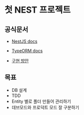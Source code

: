 # 첫 NEST 프로젝트

## 공식문서

- [NestJS docs](https://docs.nestjs.com/)
- [TypeORM docs](https://typeorm.biunav.com/en/)

- [구현 방안](https://olive-barber-595.notion.site/5ef7010df1b84cabb312ea8738dff0da)

## 목표

- DB 설계
- TDD
- Entity 별로 폴더 만들어 관리하기
- 데브모드와 프로덕트 모드 잘 구분하기
